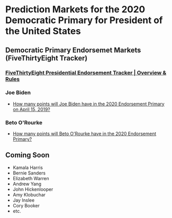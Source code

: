 # Prediction Markets for the 2020 Democratic Primary for President of the United States

## Democratic Primary Endorsemet Markets (FiveThirtyEight Tracker) 
### [FiveThirtyEight Presidential Endorsement Tracker | Overview & Rules](https://2020project.github.io/dem2020primary/538rules) 
### Joe Biden
- [How many points will Joe Biden have in the 2020 Endorsement Primary on April 15, 2019?](https://2020project.github.io/dem2020primary/538biden) 
### Beto O'Rourke
- [How many points will Beto O'Rourke have in the 2020 Endorsement Primary?](https://2020project.github.io/dem2020primary/538orourke) 


## Coming Soon
- Kamala Harris
- Bernie Sanders
- Elizabeth Warren
- Andrew Yang
- John Hickenlooper
- Amy Klobuchar 
- Jay Inslee
- Cory Booker
- etc. 

